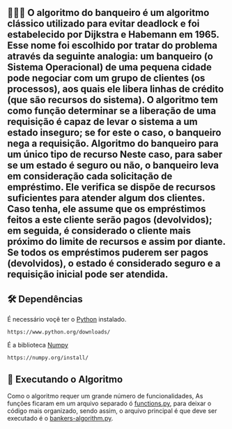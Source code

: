<h2> 👨🏻‍💻 O algoritmo do banqueiro é um algoritmo clássico utilizado para evitar deadlock e foi estabelecido por Dijkstra e Habemann em 1965. Esse nome foi escolhido por tratar do problema através da seguinte analogia: um banqueiro (o Sistema Operacional) de uma pequena cidade pode negociar com um grupo de clientes (os processos), aos quais ele libera linhas de crédito (que são recursos do sistema). O algoritmo tem como função determinar se a liberação de uma requisição é capaz de levar o sistema a um estado inseguro; se for este o caso, o banqueiro nega a requisição. Algoritmo do banqueiro para um único tipo de recurso Neste caso, para saber se um estado é seguro ou não, o banqueiro leva em consideração cada solicitação de empréstimo. Ele verifica se dispõe de recursos suficientes para atender algum dos clientes. Caso tenha, ele assume que os empréstimos feitos a este cliente serão pagos (devolvidos); em seguida, é considerado o cliente mais próximo do limite de recursos e assim por diante. Se todos os empréstimos puderem ser pagos (devolvidos), o estado é considerado seguro e a requisição inicial pode ser atendida.</h2>


<h2>🛠 Dependências</h2>

É necessário voçê ter o [Python](https://en.wikipedia.org/wiki/Python_(programming_language)) instalado.
```
https://www.python.org/downloads/
```
É a biblioteca [Numpy](https://numpy.org/)
```
https://numpy.org/install/
```

<h2>🚀 Executando o Algoritmo</h2>

Como o algoritmo requer um grande número de funcionalidades, As funções ficaram em um arquivo separado ó [functions.py](https://github.com/jose-rgb/bankers-algorithm/blob/main/functions.py), para deixar o código mais organizado, sendo assim, o arquivo principal é que deve ser executado é o [bankers-algorithm.py](https://github.com/jose-rgb/bankers-algorithm/blob/main/bankers-algorithm.py).


